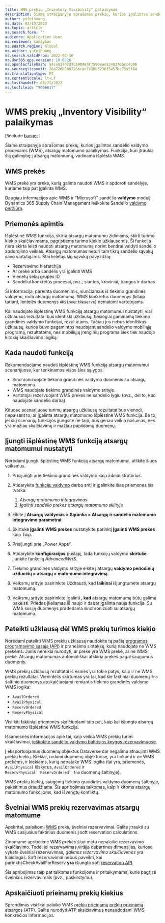 ```yaml
---
title: WMS prekių „Inventory Visibility“ palaikymas
description: Šiame straipsnyje aprašomas prekių, kurios įgalintos sandėlio valdymo procesams (WMS prekėms), atsargų matomumo palaikymas.
author: yufeihuang
ms.date: 03/10/2022
ms.topic: article
ms.search.form: ''
audience: Application User
ms.reviewer: kamaybac
ms.search.region: Global
ms.author: yufeihuang
ms.search.validFrom: 2022-03-10
ms.dyn365.ops.version: 10.0.26
ms.openlocfilehash: 54ce637d2d7b590988f7590eae5248276bcc4b96
ms.sourcegitcommit: 28a726b3b0726ecac7620b5736f5457bc75a5f84
ms.translationtype: MT
ms.contentlocale: lt-LT
ms.lasthandoff: 06/29/2022
ms.locfileid: "9066617"
---
```

# <a name="inventory-visibility-support-for-wms-items"></a>WMS prekių „Inventory Visibility“ palaikymas

[!include [banner](../includes/banner.md)]

Šiame straipsnyje aprašomas prekių, kurios įgalintos sandėlio valdymo procesams (WMS), atsargų matomumo palaikymas. Funkcija, kuri įtraukia šią galimybę į atsargų matomumą, vadinama išplėsta *WMS*.

## <a name="wms-items"></a>WMS prekės

WMS prekė yra prekė, kurią galima naudoti WMS ir apdoroti sandėlyje, kuriame taip pat įgalinta WMS.

Daugiau informacijos apie WMS ir "Microsoft" sandėlio **valdymo** modulį Dynamics 365 Supply Chain Management ieškokite Sandėlio [valdymo peržiūra](../warehousing/warehouse-management-overview.md).

## <a name="scope-of-the-feature"></a>Priemonės apimtis

Išplėstinė WMS funkcija, skirta atsargų matomumo židiniams, skirti turimo kiekio skaičiavimams, pagrįstiems turimo kiekio užklausomis. Ši funkcija nėra skirta leisti naudoti atsargų matomumą norint bendrai valdyti sandėlio apdorojimo veiklas. Atsargų matomumas neturi tam tikrų sandėlio sąvokų savo vartotojams. Štai keletas šių sąvokų pavyzdžių:

- Rezervavimo hierarchija
- Ar prekė arba sandėlis yra įgalinti WMS
- Vienetų sekų grupės ID
- Sandėliui konkretūs procesai, pvz., siuntos, kroviniai, bangos ir darbas

Ši informacija, paremta duomenimis, siunčiamais iš tiekimo grandinės valdymo, rodo atsargų matomumą. WMS konkretūs duomenys (kitaip tariant, lentelės duomenys `WHSInventReserve`) nematomi vartotojams.

Kai naudojate išplėstinę WMS funkciją atsargų matomumui nustatyti, visi užklausos rezultatai bus identiški užklausų, tiesiogiai gaminamų tiekimo grandinės valdymo funkcijai, rezultatams. Tačiau jos nebus identiškos užklausų, kurios buvo pagamintos naudojant sandėlio valdymo mobiliąją programą, rezultatams, nes mobiliųjų įrenginių programa šiek tiek naudoja kitokią skaičiavimo logiką.

## <a name="when-to-use-the-feature"></a>Kada naudoti funkciją

Rekomenduojame naudoti išplėstinę WMS funkciją atsargų matomumui scenarijuose, kur tenkinamos visos šios sąlygos:

- Sinchronizuojate tiekimo grandinės valdymo duomenis su atsargų matomumu.
- WMS naudojate tiekimo grandinės valdymo srityje.
- Vartotojai rezervuojant WMS prekes ne sandėlio lygiu (pvz., dėl to, kad naudojate sandėlio darbą).

Kituose scenarijuose turimų atsargų užklausų rezultatai bus vienodi, nepaisant to, ar įgalinta atsargų matomumo išplėstinė WMS funkcija. Be to, jei šių scenarijų funkcijos įjungsite ne taip, bus geriau veikia našumas, nes yra mažiau skaičiavimų ir mažiau papildomų duomenų.

## <a name="enable-the-advanced-wms-feature-for-inventory-visibility"></a>Įjungti išplėstinę WMS funkciją atsargų matomumui nustatyti

Norėdami įjungti išplėstinę WMS funkciją atsargų matomumui, atlikite šiuos veiksmus.

1. Prisijungti prie tiekimo grandinės valdymo kaip administratorius.
1. Atidarykite [funkcijų valdymo](../../fin-ops-core/fin-ops/get-started/feature-management/feature-management-overview.md) darbo sritį ir įgalinkite šias priemones šia tvarka:

    1. *Atsargų matomumo integravimas*
    1. *Įgalinti sandėlio prekes atsargų matomumo skiltyje*

1. Eikite į **Atsargų valdymas \> Sąranka \> Atsargų ir sandėlio matomumo integravimo parametrai**.
1. Skirtuke **Įgalinti WMS prekes** nustatykite parinktį **Įgalinti WMS prekes** kaip *Taip*.
1. Prisijungti prie „Power Apps”.
1. Atidarykite **konfigūracijos** puslapį, tada funkcijų valdymo **skirtuke** įjunkite funkciją *AdvancedWHS*.
1. Tiekimo grandinės valdymo srityje eikite į atsargų **valdymo periodinių užduočių \> atsargų \> matomumo integravimą**.
1. Veiksmų srityje pasirinkite Uždrausti, kad **laikinai** išjungtumėte atsargų matomumą.
1. Veiksmų srityje pasirinkite Įgalinti **, kad** atsargų matomumą būtų galima pakeisti. Priedas įkeliamas iš naujo ir dabar įgalinta nauja funkcija. Su WMS susiję duomenys pradedama sinchronizuoti su atsargų matomumu.

## <a name="query-on-hand-quantities-of-wms-items"></a>Pateikti užklausą dėl WMS prekių turimos kiekio

Norėdami pateikti WMS prekių užklausą naudokite tą pačią [programos programavimo sąsają (API)](inventory-visibility-api.md) ir pranešimo sintaksę, kurią naudojate ne WMS prekėms. Jums nereikia nurodyti, ar prekė yra WMS prekė, ar ne WMS prekė. Atsargų matomumas automatiškai atskiria prekes pagal saugomus duomenis.

WMS prekių užklausų rezultatai iš esmės yra tokie patys, kaip ir ne WMS prekių rezultatai. Vienintelis skirtumas yra tai, kad šie faktiniai duomenų `fno` šaltinio duomenys apskaičiuojami remiantis tiekimo grandinės valdymo WMS logika:

- `AvailOrdered`
- `AvailPhysical`
- `ReservOrdered`
- `ReservPhysical`

Visi kiti faktiniai priemonės skaičiuojami taip pat, kaip kai išjungta atsargų matomumo išplėstinė WMS funkcija.

Išsamesnės informacijos apie tai, kaip veikia WMS prekių turimi skaičiavimai, [ieškokite sandėlio valdymo baltosios knygos rezervavimuose](https://www.microsoft.com/download/details.aspx?id=43284).

Į eksportuojamus duomenų objektus Dataverse dar negalima atnaujinti WMS prekių kiekių. Kiekiai, rodomi duomenų objektuose, yra tinkami ir ne WMS prekėms, ir kiekiams, kurių nepatako WMS logika (tai yra, priemonės, `AvailPhysical` išskyrus, `AvailOrdered` ir `ReservPhysical``ReservOrdered``fno` duomenų šaltinyje).

WMS prekių kiekių, saugomų tiekimo grandinės valdymo duomenų šaltinyje, pakeitimus draudžiama. Šis apribojimas taikomas, kaip ir kitoms atsargų matomumo funkcijoms, kad išvengtų konfliktų.

## <a name="soft-reservations-on-wms-items-in-inventory-visibility"></a>Švelniai WMS prekių rezervavimas atsargų matomume

Apskritai, palaikomi [WMS](inventory-visibility-reservations.md) prekių švelniai rezervavimai. Galite įtraukti su WMS susijusius faktinius duomenis į soft reservation calculations. 

Žinomame apribojime WMS *prekės šiuo* metu nepalaiko rezervavimo skaičiavimo. Todėl jei rezervavimas viršija dabartines dimensijas, kuriose vyksta švelniai rezervavimas, *galimas rezervavimo skaičiavimas* yra klaidingas. Soft rezervavimai nebus paveikti, kai parinktisCheckAvailForReserv **yra** išjungta soft [reservation API](inventory-visibility-api.md#create-one-reservation-event).

Šis apribojimas taip pat taikomas funkcijoms ir pritaikymams, kurie pagrįsti švelniais rezervavimais (pvz., paskirstymu).

## <a name="calculate-available-to-promise-quantities"></a>Apskaičiuoti prieinamų prekių kiekius

Sprendimas visiškai palaiko WMS [prekių prieinamų prekių prieinamą](inventory-visibility-available-to-promise.md) atsargos (ATP). Galite nurodyti ATP skaičiavimus nenaudodami WMS konkrečios informacijos.
